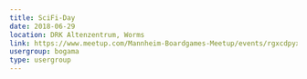 ```yaml
---
title: SciFi-Day
date: 2018-06-29
location: DRK Altenzentrum, Worms
link: https://www.meetup.com/Mannheim-Boardgames-Meetup/events/rgxcdpyxjbmc/
usergroup: bogama
type: usergroup
---
```


